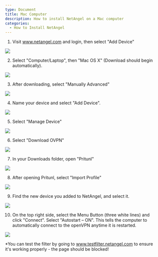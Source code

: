 ```yaml
---
type: Document
title: Mac Computer
description: How to install NetAngel on a Mac computer
categories:
  - How to Install NetAngel
---
```

1. Visit www.netangel.com and login, then select "Add Device"







![](/help/img/uploads/add-device.png)

 



2. Select "Computer/Laptop", then "Mac OS X" (Download should begin automatically).







![](/help/img/uploads/windows.png)





3. After downloading, select "Manually Advanced"  







![](/help/img/uploads/advanced.png)

 



4. Name your device and select "Add Device".





![](/help/img/uploads/name-device.png)







5. Select "Manage Device"







![](/help/img/uploads/manage.png)





6. Select "Download OVPN"







![](/help/img/uploads/ovpn.png)





7. In your Downloads folder, open "Pritunl"







![](/help/img/uploads/pritunl.png)





8. After opening Pritunl, select "Import Profile" 





![](/help/img/uploads/import.png)







9. Find the new device you added to NetAngel, and select it. 





![](/help/img/uploads/laptop.png)







10.  On the top right side, select the Menu Button (three white lines) and click "Connect". Select "Autostart – ON". This tells the computer to automatically connect to the openVPN anytime it is restarted. 



![](/help/img/uploads/connect.png)

\*You can test the filter by going to www.testfilter.netangel.com to ensure it's working properly - the page should be blocked!
